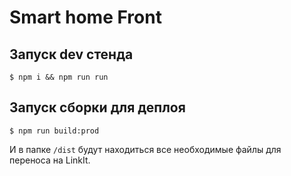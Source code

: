 # Smart home Front

## Запуск dev стенда

```
$ npm i && npm run run
```

## Запуск сборки для деплоя

```
$ npm run build:prod
```

И в папке `/dist` будут находиться все необходимые файлы для переноса на LinkIt.
